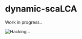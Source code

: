 # dynamic-scaLCA

Work in progress..

![Hacking...](https://media.giphy.com/media/v1.Y2lkPTc5MGI3NjExcDYwenV4ZGFoc2RxemZmZ2Y2ang2OHlqZGxsamhtODZ6NmgyaHdlaiZlcD12MV9naWZzX3NlYXJjaCZjdD1n/pOKrXLf9N5g76/giphy.gif)
